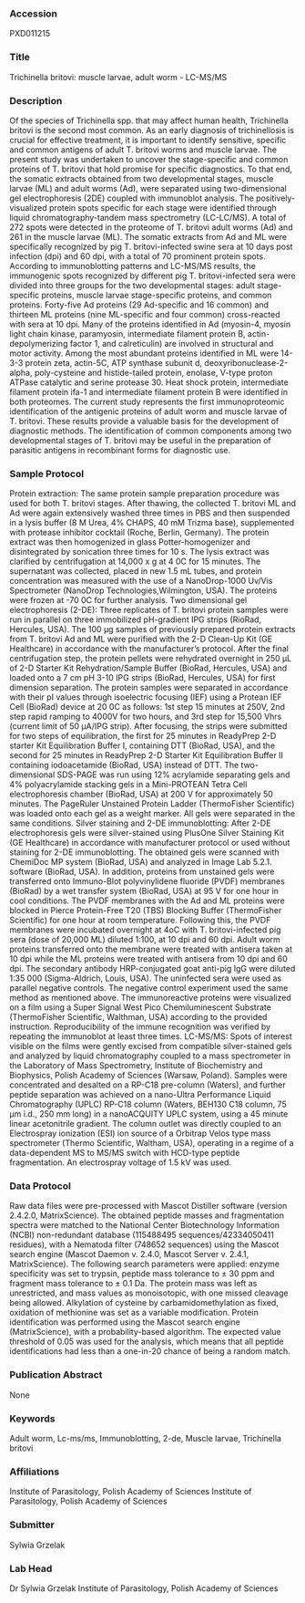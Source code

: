 ### Accession
PXD011215

### Title
Trichinella britovi: muscle larvae, adult worm - LC-MS/MS

### Description
Of the species of Trichinella spp. that may affect human health, Trichinella britovi is the second most common. As an early diagnosis of trichinellosis is crucial for effective treatment, it is important to identify sensitive, specific and common antigens of adult T. britovi worms and muscle larvae. The present study was undertaken to uncover the stage-specific and common proteins of T. britovi that hold promise for specific diagnostics. To that end, the somatic extracts obtained from two developmental stages, muscle larvae (ML) and adult worms (Ad), were separated using two-dimensional gel electrophoresis (2DE) coupled with immunoblot analysis. The positively-visualized protein spots specific for each stage were identified through liquid chromatography-tandem mass spectrometry (LC-LC/MS).   A total of 272 spots were detected in the proteome of T. britovi adult worms (Ad) and 261 in the muscle larvae (ML). The somatic extracts from Ad and ML were specifically recognized by pig T. britovi-infected swine sera at 10 days post infection (dpi) and 60 dpi, with a total of 70 prominent protein spots.  According to immunoblotting patterns and LC-MS/MS results, the immunogenic spots recognized by different pig T. britovi-infected sera were divided into three groups for the two developmental stages: adult stage-specific proteins, muscle larvae stage-specific proteins, and common proteins. Forty-five Ad proteins (29 Ad-specific and 16 common) and thirteen ML proteins (nine ML-specific and four common) cross-reacted with sera at 10 dpi. Many of the proteins identified in Ad (myosin-4, myosin light chain kinase, paramyosin, intermediate filament protein B, actin-depolymerizing factor 1, and calreticulin) are involved in structural and motor activity. Among the most abundant proteins identified in ML were 14-3-3 protein zeta, actin-5C, ATP synthase subunit d, deoxyribonuclease-2-alpha, poly-cysteine and histide-tailed protein, enolase, V-type proton ATPase catalytic and serine protease 30. Heat shock protein, intermediate filament protein ifa-1 and intermediate filament protein B were identified in both proteomes. The current study represents the first immunoproteomic identification of the antigenic proteins of adult worm and muscle larvae of T. britovi. These results provide a valuable basis for the development of diagnostic methods. The identification of common components among two developmental stages of T. britovi may be useful in the preparation of parasitic antigens in recombinant forms for diagnostic use.

### Sample Protocol
Protein extraction: The same protein sample preparation procedure was used for both T. britovi stages. After thawing, the collected T. britovi ML and Ad were again extensively washed three times in PBS and then suspended in a lysis buffer (8 M Urea, 4% CHAPS, 40 mM Trizma base), supplemented with protease inhibitor cocktail (Roche, Berlin, Germany). The protein extract was then homogenized in glass Potter-homogenizer and disintegrated by sonication three times for 10 s. The lysis extract was clarified by centrifugation at 14,000 x g at 4 0C for 15 minutes. The supernatant was collected, placed in new 1.5 mL tubes, and protein concentration was measured with the use of a NanoDrop-1000 Uv/Vis Spectrometer (NanoDrop Technologies,Wilmington, USA). The proteins were frozen at -70 0C for further analysis. Two dimensional gel electrophoresis (2-DE): Three replicates of T. britovi protein samples were run in parallel on three immobilized pH-gradient IPG strips (RioRad, Hercules, USA). The 100 µg samples of previously prepared protein extracts from T. britovi Ad and ML were purified with the 2-D Clean-Up Kit (GE Healthcare) in accordance with the manufacturer’s protocol. After the final centrifugation step, the protein pellets were rehydrated overnight in 250 µL of 2-D Starter Kit Rehydration/Sample Buffer (BioRad, Hercules, USA) and loaded onto a 7 cm pH 3-10 IPG strips (BioRad, Hercules, USA) for first dimension separation. The protein samples were separated in accordance with their pI values through isoelectric focusing (IEF) using a Protean IEF Cell (BioRad) device at 20 0C as follows: 1st step 15 minutes at 250V, 2nd step rapid ramping to 4000V for two hours, and 3rd step for 15,500 Vhrs (current limit of 50 µA/IPG strip). After focusing, the strips were submitted for two steps of equilibration, the first for 25 minutes in ReadyPrep 2-D starter Kit Equilibration Buffer I, containing DTT (BioRad, USA), and the second for 25 minutes in ReadyPrep 2-D Starter Kit Equilibration Buffer II containing iodoacetamide (BioRad, USA) instead of DTT. The two-dimensional SDS-PAGE was run using 12% acrylamide separating gels and 4% polyacrylamide stacking gels in a Mini-PROTEAN Tetra Cell electrophoresis chamber (BioRad, USA) at 200 V for approximately 50 minutes. The PageRuler Unstained Protein Ladder (ThermoFisher Scientific) was loaded onto each gel as a weight marker. All gels were separated in the same conditions. Silver staining and 2-DE immunoblotting: After 2-DE electrophoresis gels were silver-stained using PlusOne Silver Staining Kit (GE Healthcare) in accordance with manufacturer protocol or used without staining for 2-DE immunoblotting. The obtained gels were scanned with ChemiDoc MP system (BioRad, USA) and analyzed in Image Lab 5.2.1. software (BioRad, USA).  In addition, proteins from unstained gels were transferred onto Immuno-Blot polyvinylidene fluoride (PVDF) membranes (BioRad) by a wet transfer system (BioRad, USA) at 95 V for one hour in cool conditions. The PVDF membranes with the Ad and ML proteins were blocked in Pierce Protein-Free T20 (TBS) Blocking Buffer (ThermoFisher Scientific) for one hour at room temperature. Following this, the PVDF membranes were incubated overnight at 4oC with T. britovi-infected pig sera (dose of 20,000 ML) diluted 1:100, at 10 dpi and 60 dpi. Adult worm proteins transferred onto the membrane were treated with antisera taken at 10 dpi while the ML proteins were treated with antisera from 10 dpi and 60 dpi. The secondary antibody HRP-conjugated goat anti-pig IgG were diluted 1:35 000 (Sigma-Aldrich, Louis, USA). The uninfected sera were used as parallel negative controls.  The negative control experiment used the same method as mentioned above. The immunoreactive proteins were visualized on a film using a Super Signal West Pico Chemiluminescent Substrate (ThermoFisher Scientific, Walthman, USA) according to the provided instruction. Reproducibility of the immune recognition was verified by repeating the immunoblot at least three times.  LC-MS/MS: Spots of interest visible on the films were gently excised from compatible silver-stained gels and analyzed by liquid chromatography coupled to a mass spectrometer in the Laboratory of Mass Spectrometry, Institute of Biochemistry and Biophysics, Polish Academy of Sciences (Warsaw, Poland). Samples were concentrated and desalted on a RP-C18 pre-column (Waters), and further peptide separation was achieved on a nano-Ultra Performance Liquid Chromatography (UPLC) RP-C18 column (Waters, BEH130 C18 column, 75 µm i.d., 250 mm long) in a nanoACQUITY UPLC system, using a 45 minute linear acetonitrile gradient. The column outlet was directly coupled to an Electrospray ionization (ESI) ion source of a  Orbitrap Velos type mass spectrometer (Thermo Scientific, Waltham, USA), operating in a regime of a data-dependent MS to MS/MS switch with HCD-type peptide fragmentation. An electrospray voltage of 1.5 kV was used.

### Data Protocol
Raw data files were pre-processed with Mascot Distiller software (version 2.4.2.0, MatrixScience). The obtained peptide masses and fragmentation spectra were matched to the National Center Biotechnology Information (NCBI) non-redundant database (115488495 sequences/42334050411 residues), with a Nematoda filter (748652 sequences) using the Mascot search engine (Mascot Daemon v. 2.4.0, Mascot Server v. 2.4.1, MatrixScience). The following search parameters were applied: enzyme specificity was set to trypsin, peptide mass tolerance to ± 30 ppm and fragment mass tolerance to ± 0.1 Da. The protein mass was left as unrestricted, and mass values as monoisotopic, with one missed cleavage being allowed. Alkylation of cysteine by carbamidomethylation as fixed, oxidation of methionine was set as a variable modification. Protein identification was performed using the Mascot search engine (MatrixScience), with a probability-based algorithm. The expected value threshold of 0.05 was used for the analysis, which means that all peptide identifications had less than a one-in-20 chance of being a random match.

### Publication Abstract
None

### Keywords
Adult worm, Lc-ms/ms, Immunoblotting, 2-de, Muscle larvae, Trichinella britovi

### Affiliations
Institute of Parasitology, Polish Academy of Sciences 
Institute of Parasitology, Polish Academy of Sciences

### Submitter
Sylwia Grzelak

### Lab Head
Dr Sylwia Grzelak
Institute of Parasitology, Polish Academy of Sciences



